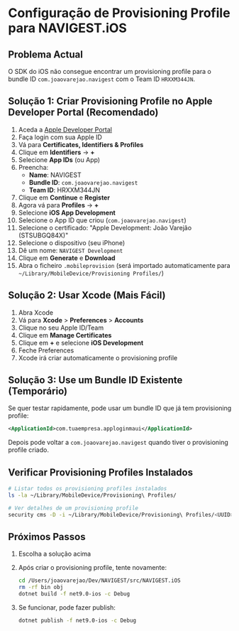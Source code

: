 # Configuração de Provisioning Profile para NAVIGEST.iOS

## Problema Actual
O SDK do iOS não consegue encontrar um provisioning profile para o bundle ID `com.joaovarejao.navigest` com o Team ID `HRXXM344JN`.

## Solução 1: Criar Provisioning Profile no Apple Developer Portal (Recomendado)

1. Aceda a [Apple Developer Portal](https://developer.apple.com)
2. Faça login com sua Apple ID
3. Vá para **Certificates, Identifiers & Profiles**
4. Clique em **Identifiers** → **+**
5. Selecione **App IDs** (ou App)
6. Preencha:
   - **Name**: NAVIGEST
   - **Bundle ID**: `com.joaovarejao.navigest`
   - **Team ID**: HRXXM344JN
7. Clique em **Continue** e **Register**
8. Agora vá para **Profiles** → **+**
9. Selecione **iOS App Development**
10. Selecione o App ID que criou (`com.joaovarejao.navigest`)
11. Selecione o certificado: "Apple Development: João Varejão (STSUBGQ84X)"
12. Selecione o dispositivo (seu iPhone)
13. Dê um nome: `NAVIGEST Development`
14. Clique em **Generate** e **Download**
15. Abra o ficheiro `.mobileprovision` (será importado automaticamente para `~/Library/MobileDevice/Provisioning Profiles/`)

## Solução 2: Usar Xcode (Mais Fácil)

1. Abra Xcode
2. Vá para **Xcode** > **Preferences** > **Accounts**
3. Clique no seu Apple ID/Team
4. Clique em **Manage Certificates**
5. Clique em **+** e selecione **iOS Development**
6. Feche Preferences
7. Xcode irá criar automaticamente o provisioning profile

## Solução 3: Use um Bundle ID Existente (Temporário)

Se quer testar rapidamente, pode usar um bundle ID que já tem provisioning profile:

```xml
<ApplicationId>com.tuaempresa.apploginmaui</ApplicationId>
```

Depois pode voltar a `com.joaovarejao.navigest` quando tiver o provisioning profile criado.

## Verificar Provisioning Profiles Instalados

```bash
# Listar todos os provisioning profiles instalados
ls -la ~/Library/MobileDevice/Provisioning\ Profiles/

# Ver detalhes de um provisioning profile
security cms -D -i ~/Library/MobileDevice/Provisioning\ Profiles/<UUID>.mobileprovision 2>/dev/null | grep -o "<string>[^<]*</string>"
```

## Próximos Passos

1. Escolha a solução acima
2. Após criar o provisioning profile, tente novamente:
   ```bash
   cd /Users/joaovarejao/Dev/NAVIGEST/src/NAVIGEST.iOS
   rm -rf bin obj
   dotnet build -f net9.0-ios -c Debug
   ```

3. Se funcionar, pode fazer publish:
   ```bash
   dotnet publish -f net9.0-ios -c Debug
   ```
